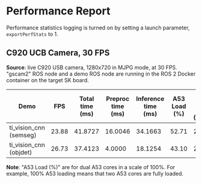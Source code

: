 # Performance Report

Performance statistics logging is turned on by setting a launch parameter, `exportPerfStats` to 1.

## C920 UCB Camera, 30 FPS

**Source**: live C920 USB camera, 1280x720 in MJPG mode, at 30 FPS. "gscam2" ROS node and a demo ROS node are running in the ROS 2 Docker container on the target SK board.

Demo | FPS| Total time (ms)| Preproc time (ms)| Inference time (ms)| A53 Load (%)| DDR Read BW (MB/s)| DDR Write BW (MB/s)| DDR Total BW (MB/s)| C71_1 Load (%)| MCU1_0 Load (%)| MSC_0 (%)| MSC_1 (%)| VISS (%)| NF (%)| LDC (%)
----|-----|-----|-----|-----|-----|-----|-----|-----|-----|-----|-----|-----|-----|-----|-----
ti_vision_cnn (semseg)| 23.88| 41.8727| 16.0046| 34.1663| 52.71| 2618| 2337| 4955| 73.11| 0.95| 8.75| 0| 0| 0| 6.35
ti_vision_cnn (objdet)| 26.73| 37.4123| 4.0000| 18.1254| 43.10| 2354| 726| 3080| 47.40| 0.75| 10.18| 0| 0| 0| 6.86

**Note**: "A53 Load (%)" are for dual A53 cores in a scale of 100%. For example, 100% A53 loading means that two A53 cores are fully loaded.
